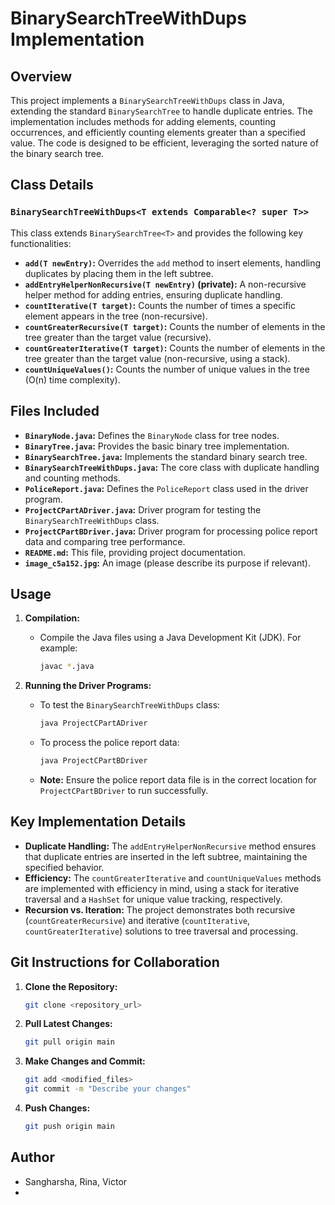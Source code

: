 # BinarySearchTreeWithDups Implementation

## Overview

This project implements a `BinarySearchTreeWithDups` class in Java, extending the standard `BinarySearchTree` to handle duplicate entries. The implementation includes methods for adding elements, counting occurrences, and efficiently counting elements greater than a specified value. The code is designed to be efficient, leveraging the sorted nature of the binary search tree.

## Class Details

### `BinarySearchTreeWithDups<T extends Comparable<? super T>>`

This class extends `BinarySearchTree<T>` and provides the following key functionalities:

* **`add(T newEntry)`:** Overrides the `add` method to insert elements, handling duplicates by placing them in the left subtree.
* **`addEntryHelperNonRecursive(T newEntry)` (private):** A non-recursive helper method for adding entries, ensuring duplicate handling.
* **`countIterative(T target)`:** Counts the number of times a specific element appears in the tree (non-recursive).
* **`countGreaterRecursive(T target)`:** Counts the number of elements in the tree greater than the target value (recursive).
* **`countGreaterIterative(T target)`:** Counts the number of elements in the tree greater than the target value (non-recursive, using a stack).
* **`countUniqueValues()`:** Counts the number of unique values in the tree (O(n) time complexity).

## Files Included

* **`BinaryNode.java`:** Defines the `BinaryNode` class for tree nodes.
* **`BinaryTree.java`:** Provides the basic binary tree implementation.
* **`BinarySearchTree.java`:** Implements the standard binary search tree.
* **`BinarySearchTreeWithDups.java`:** The core class with duplicate handling and counting methods.
* **`PoliceReport.java`:** Defines the `PoliceReport` class used in the driver program.
* **`ProjectCPartADriver.java`:** Driver program for testing the `BinarySearchTreeWithDups` class.
* **`ProjectCPartBDriver.java`:** Driver program for processing police report data and comparing tree performance.
* **`README.md`:** This file, providing project documentation.
* **`image_c5a152.jpg`:** An image (please describe its purpose if relevant).

## Usage

1.  **Compilation:**
    * Compile the Java files using a Java Development Kit (JDK). For example:
        ```bash
        javac *.java
        ```

2.  **Running the Driver Programs:**
    * To test the `BinarySearchTreeWithDups` class:
        ```bash
        java ProjectCPartADriver
        ```
    * To process the police report data:
        ```bash
        java ProjectCPartBDriver
        ```
    * **Note:** Ensure the police report data file is in the correct location for `ProjectCPartBDriver` to run successfully.

## Key Implementation Details

* **Duplicate Handling:** The `addEntryHelperNonRecursive` method ensures that duplicate entries are inserted in the left subtree, maintaining the specified behavior.
* **Efficiency:** The `countGreaterIterative` and `countUniqueValues` methods are implemented with efficiency in mind, using a stack for iterative traversal and a `HashSet` for unique value tracking, respectively.
* **Recursion vs. Iteration:** The project demonstrates both recursive (`countGreaterRecursive`) and iterative (`countIterative`, `countGreaterIterative`) solutions to tree traversal and processing.

## Git Instructions for Collaboration

1.  **Clone the Repository:**
    ```bash
    git clone <repository_url>
    ```

2.  **Pull Latest Changes:**
    ```bash
    git pull origin main
    ```

3.  **Make Changes and Commit:**
    ```bash
    git add <modified_files>
    git commit -m "Describe your changes"
    ```

4.  **Push Changes:**
    ```bash
    git push origin main
    ```

## Author

* Sangharsha, Rina, Victor
* 
